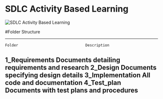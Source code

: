 # SDLC Activity Based Learning

![SDLC Activity Based Learning](https://user-images.githubusercontent.com/94163693/142990435-63d03699-6bfb-48e4-b776-782a0c39bea0.png)

#Folder Structure

------------------------------------------------------------------------------
    Folder	                             Description
1_Requirements	            Documents detailing requirements and research
2_Design	                Documents specifying design details
3_Implementation	        All code and documentation
4_Test_plan	                Documents with test plans and procedures
-------------------------------------------------------------------------------
